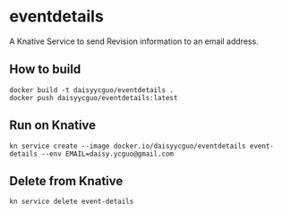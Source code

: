 # eventdetails

A Knative Service to send Revision information to an email address.

## How to build

```
docker build -t daisyycguo/eventdetails .
docker push daisyycguo/eventdetails:latest
```

## Run on Knative

```
kn service create --image docker.io/daisyycguo/eventdetails event-details --env EMAIL=daisy.ycguo@gmail.com
```

## Delete from Knative

```
kn service delete event-details
```